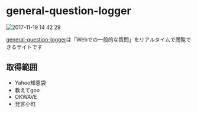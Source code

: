 # general-question-logger
![2017-11-19 14 42 29](https://user-images.githubusercontent.com/33361472/32987781-ea2d9140-cd37-11e7-9e81-b9966bd3588f.png)

[general-question-logger](http://q-log.herokuapp.com/)は「Webでの一般的な質問」をリアルタイムで閲覧できるサイトです  

## 取得範囲
* Yahoo知恵袋
* 教えてgoo
* OKWAVE
* 発言小町

